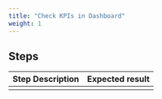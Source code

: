 ```yaml
---
title: "Check KPIs in Dashboard"
weight: 1
---
```

## Steps
| Step Description | Expected result |
| ----- | ----- |
|  |  |
